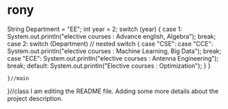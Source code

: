 # rony
String Department = "EE";
		int year = 2;
		switch (year) {
		case 1:
		System.out.println("elective courses : Advance english, Algebra");
		break;
		case 2:
			switch (Department) // nested switch
			{
			case "CSE":
			case "CCE":
				System.out.println("elective courses : Machine Learning, Big Data");
				break;
			case "ECE":
				System.out.println("elective courses : Antenna Engineering");
				break;
			default:
				System.out.println("Elective courses : Optimization");
		}
		}
		
			


	}//main

}//class
I am editing the README file. Adding some more details about the project description.


